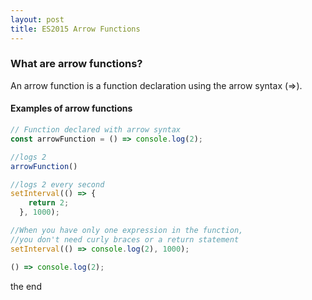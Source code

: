 ```yaml
---
layout: post
title: ES2015 Arrow Functions
---
```



### What are arrow functions?

An arrow function is a function declaration using the arrow syntax (=>).  

#### Examples of arrow functions
```javascript
// Function declared with arrow syntax
const arrowFunction = () => console.log(2);

//logs 2
arrowFunction()

//logs 2 every second
setInterval(() => {
    return 2;
  }, 1000);

//When you have only one expression in the function,
//you don't need curly braces or a return statement
setInterval(() => console.log(2), 1000);

() => console.log(2);
```
the end
